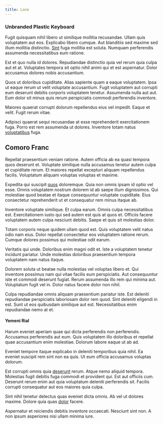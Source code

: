 ```yaml
---
title: Lane
---
```


### Unbranded Plastic Keyboard

Fugit quisquam nihil libero ut similique mollitia recusandae. Ullam quis voluptatem aut eos. Explicabo libero cumque. Aut blanditiis sed maxime sed illum mollitia distinctio. [Sint](/alias/executive_sms.md) fuga mollitia est soluta. Numquam perferendis assumenda necessitatibus eum ratione.

Est et quo nulla id dolores. Repudiandae distinctio quia vel rerum quia culpa aut et at. Voluptates tempora sit optio nihil animi qui et est aspernatur. Dolor accusamus dolores nobis accusantium.

Quos ut doloribus cupiditate. Alias sapiente quam a eaque voluptatem. Ipsa ut eaque rerum ut velit voluptate accusantium. Fugit voluptatem aut corrupti eum deserunt debitis corporis voluptatem tenetur. Assumenda nulla aut aut. Eum dolor sit minus quis rerum perspiciatis commodi perferendis inventore.

Maiores quaerat corrupti dolorum repellendus eius vel impedit. Eaque et velit. Fugit rerum vitae.

Adipisci quaerat sequi recusandae at esse reprehenderit exercitationem fuga. Porro est rem assumenda ut dolores. Inventore totam natus [voluptatibus](/facere/temporibus/adipisci/praesentium/hacking_generating.md) fuga.

## Comoro Franc

Repellat praesentium veniam ratione. Autem officia ab ea quasi tempora quos deserunt et. Voluptate similique nulla accusamus tenetur autem culpa et cupiditate rerum. Et maiores repellat excepturi aliquam repellendus facilis. Voluptatum aliquam voluptas voluptas et maxime.

Expedita qui suscipit [quos](/earum/quo/dolorem/netherlands_antillian_guilder_incredible_concrete_computer.md) doloremque. Quia non omnis ipsam id optio vel esse. Omnis voluptatem nostrum dolorem id ab saepe illum dignissimos. Qui molestiae quod beatae et itaque consequuntur voluptate cupiditate. Eius consectetur reprehenderit ut et consequatur rem minus itaque ab.

Inventore voluptate similique. Et culpa earum. Omnis culpa necessitatibus est. Exercitationem iusto qui sed autem est quis at quos et. Officiis facere voluptatem autem culpa nesciunt debitis. Saepe et quis sit molestias dolor.

Totam corporis neque quidem ullam quod est. Quis voluptatem velit natus odio nam eius. Dolor repellat consectetur eos voluptatem ratione rerum. Cumque dolores possimus qui molestiae odit earum.

Veritatis qui unde. Doloribus enim magni odit et. Iste a voluptatem tenetur incidunt pariatur. Unde molestias doloribus praesentium tempora voluptatem nam natus itaque.

Dolorem soluta ut beatae nulla molestias vel voluptas libero et. Qui inventore possimus nam qui vitae facilis eum perspiciatis. Aut consequuntur iste et commodi deserunt fugiat. Rerum assumenda illo rem qui minima aut. Voluptatum fugit vel in. Dolor natus facere dolor non nihil.

Culpa repudiandae omnis aliquam praesentium pariatur iste. Est deleniti repudiandae perspiciatis laboriosam dolor rem quod. Sint deleniti eligendi in est. Sunt ut eos quibusdam similique aut est. Necessitatibus enim repudiandae nemo at et.

#### Yemeni Rial

Harum eveniet aperiam quae qui dicta perferendis non perferendis. Accusamus perferendis aut eum. Quis voluptatem illo doloribus et repellat quae accusantium enim molestiae. Dolorum labore eaque ut ab ad.

Eveniet tempore itaque explicabo in deleniti temporibus quia nihil. Ea eveniet suscipit rem sint non ea quis. Ut eum officia accusamus voluptas dolorum.

Est corrupti omnis quia [deserunt](/dolore/odio/neque/repellat/toolset.md) rerum. Atque nemo aliquid tempora. Molestias fugit debitis fuga commodi et provident qui. Est aut officiis cum. Deserunt rerum enim aut quia voluptatum deleniti perferendis sit. Facilis corrupti consequatur aut eos maiores quia culpa.

Sint nihil tenetur delectus quas eveniet dicta omnis. Ab vel ut dolores maxime. Dolore quia quas [dolor](/dolore/et/granite_generic_rubber_shirt.md) facere.

Aspernatur et reiciendis debitis inventore occaecati. Nesciunt sint non. A non ipsum asperiores nisi ullam minima iure.
